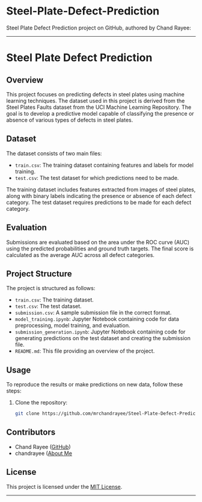 # Steel-Plate-Defect-Prediction

Steel Plate Defect Prediction project on GitHub, authored by Chand Rayee:

---

# Steel Plate Defect Prediction

## Overview
This project focuses on predicting defects in steel plates using machine learning techniques. The dataset used in this project is derived from the Steel Plates Faults dataset from the UCI Machine Learning Repository. The goal is to develop a predictive model capable of classifying the presence or absence of various types of defects in steel plates.

## Dataset
The dataset consists of two main files:

- `train.csv`: The training dataset containing features and labels for model training.
- `test.csv`: The test dataset for which predictions need to be made.

The training dataset includes features extracted from images of steel plates, along with binary labels indicating the presence or absence of each defect category. The test dataset requires predictions to be made for each defect category.

## Evaluation
Submissions are evaluated based on the area under the ROC curve (AUC) using the predicted probabilities and ground truth targets. The final score is calculated as the average AUC across all defect categories.

## Project Structure
The project is structured as follows:

- `train.csv`: The training dataset.
- `test.csv`: The test dataset.
- `submission.csv`: A sample submission file in the correct format.
- `model_training.ipynb`: Jupyter Notebook containing code for data preprocessing, model training, and evaluation.
- `submission_generation.ipynb`: Jupyter Notebook containing code for generating predictions on the test dataset and creating the submission file.
- `README.md`: This file providing an overview of the project.

## Usage
To reproduce the results or make predictions on new data, follow these steps:

1. Clone the repository:

   ```bash
   git clone https://github.com/mrchandrayee/Steel-Plate-Defect-Prediction.git
   ```






## Contributors
- Chand Rayee ([GitHub](https://github.com/mrchandrayee))
- chandrayee ([About Me]([https://github.com/mrchandrayee/Chand-Rayee/blob/1b85fc39223f955bf4b5e08df4747e78e243626e/chandrayee.md])
## License
This project is licensed under the [MIT License](LICENSE).

---
